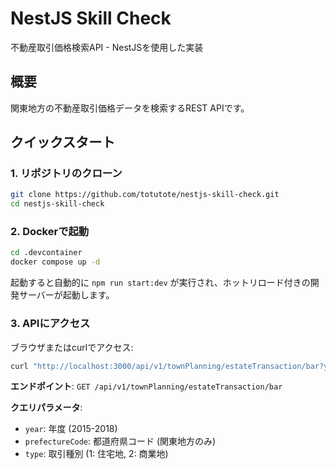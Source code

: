 # NestJS Skill Check

不動産取引価格検索API - NestJSを使用した実装

## 概要

関東地方の不動産取引価格データを検索するREST APIです。

## クイックスタート

### 1. リポジトリのクローン

```bash
git clone https://github.com/totutote/nestjs-skill-check.git
cd nestjs-skill-check
```

### 2. Dockerで起動

```bash
cd .devcontainer
docker compose up -d
```

起動すると自動的に `npm run start:dev` が実行され、ホットリロード付きの開発サーバーが起動します。

### 3. APIにアクセス

ブラウザまたはcurlでアクセス:

```bash
curl "http://localhost:3000/api/v1/townPlanning/estateTransaction/bar?year=2015&prefectureCode=13&type=1"
```

**エンドポイント**: `GET /api/v1/townPlanning/estateTransaction/bar`

**クエリパラメータ**:
- `year`: 年度 (2015-2018)
- `prefectureCode`: 都道府県コード (関東地方のみ)
- `type`: 取引種別 (1: 住宅地, 2: 商業地)
